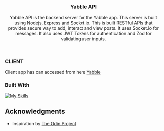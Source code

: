 <h3 align="center">Yabble API</h3>

  <p align="center">
    Yabble API is the backend server for the Yabble app. This server is built using Nodejs, Express and Socket.io. This is built RESTful APIs that provides secure way to add, interact and view posts. It uses Socket.io for messages. It also uses JWT Tokens for authentication and Zod for validating user inputs.
    <br />
  </p>
</div>
<br>

<!-- ABOUT THE PROJECT -->

### CLIENT

Client app has can accessed from here <a href="https://github.com/notsanta20/yabble" target="_blank">Yabble</a>

### Built With

[![My Skills](https://skillicons.dev/icons?i=nodejs,express,postgres,prisma)](https://skillicons.dev)

<!-- ACKNOWLEDGMENTS -->

## Acknowledgments

- Inspiration by <a href="https://www.theodinproject.com/lessons/node-path-nodejs-odin-book">The Odin Project</a>
